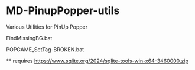 # MD-PinupPopper-utils
Various Utilities for PinUp Popper


FindMissingBG.bat

POPGAME_SetTag-BROKEN.bat

** requires https://www.sqlite.org/2024/sqlite-tools-win-x64-3460000.zip
